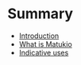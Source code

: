 # Summary

* [Introduction](README.md)
* [What is Matukio](chapter1.md)
* [Indicative uses](indicative_uses.md)

